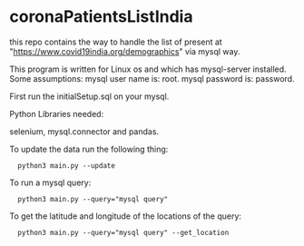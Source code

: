 # coronaPatientsListIndia
this repo contains the way to handle the list of present at "https://www.covid19india.org/demographics" via mysql way.


This program is written for Linux os and which has mysql-server installed.
Some assumptions:
   mysql user name is:  root.
   mysql password is:  password.
   

First run the initialSetup.sql on your mysql.

Python Libraries needed:
   
   selenium, mysql.connector and pandas.

To update the data run the following thing:
   
      python3 main.py --update

To run a mysql query:
  
      python3 main.py --query="mysql query"

To get the latitude and longitude of the locations of the query:
      
      
      python3 main.py --query="mysql query" --get_location
